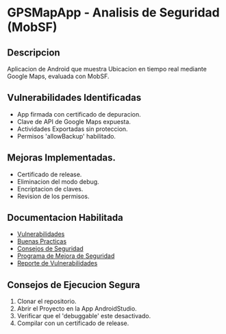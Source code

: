 # GPSMapApp - Analisis de Seguridad (MobSF)

## Descripcion
Aplicacion de Android que muestra Ubicacion en tiempo real mediante Google Maps, evaluada con MobSF.

## Vulnerabilidades Identificadas
- App firmada con certificado de depuracion.
- Clave de API de Google Maps expuesta.
- Actividades Exportadas sin proteccion.
- Permisos 'allowBackup' habilitado.

## Mejoras Implementadas.
- Certificado de release.
- Eliminacion del modo debug.
- Encriptacion de claves.
- Revision de los permisos.

## Documentacion Habilitada
- [Vulnerabilidades](vulnerabilities.md)
- [Buenas Practicas](best_practices.md)
- [Consejos de Seguridad](security_tips.md)
- [Programa de Mejora de Seguridad](security_improvement_program.md)
- [Reporte de Vulnerabilidades](vulnerability_report.pdf)

## Consejos de Ejecucion Segura
1. Clonar el repositorio.
2. Abrir el Proyecto en la App AndroidStudio.
3. Verificar que el 'debuggable' este desactivado.
4. Compilar con un certificado de release.
